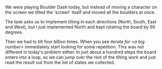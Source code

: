 We were playing Boulder Dash today, but instead of moving a character on the screen
we tilted the 'screen' itself and moved all the boulders at once. 

The task asks us to implement tilting in each directions (North, South, East and West), but I just implemented North and kept rotating the board by 90 degrees.

Then we had to tilt four billion times. When you see _iterate for &lt;a big number&gt;_ immediately start looking for some repetition. This was not different in today's problem either. In just about a hundred steps the board enters into a loop, so we can jump
over the rest of the tilting work and just read the result out from the list of states we collected.

